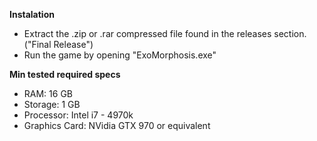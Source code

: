 **Instalation**
- Extract the .zip or .rar compressed file found in the releases section. ("Final Release")
- Run the game by opening "ExoMorphosis.exe"

**Min tested required specs**
- RAM: 16 GB
- Storage: 1 GB
- Processor: Intel i7 - 4970k
- Graphics Card: NVidia GTX 970 or equivalent 
